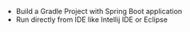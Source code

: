 * Build a Gradle Project with Spring Boot application
* Run directly from IDE like Intellij IDE or Eclipse

